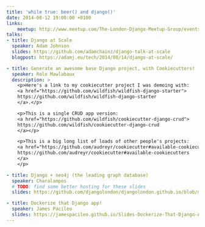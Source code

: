 ```yaml
---
title: 'while true: beer() and django()'
date: 2014-08-12 19:00:00 +0100
links:
    meetup: http://www.meetup.com/The-London-Django-Meetup-Group/events/196782422/
talks:
- title: Django at Scale
  speaker: Adam Johnson
  slides: https://github.com/adamchainz/django-talk-at-scale
  blogpost: https://adamj.eu/tech/2014/08/14/django-at-scale/

- title: Generate an awesome base Django project, with Cookiecutters!
  speaker: Rolo Mawlabaux
  description: >
    <p>Here's a link to my cookiecutter project I was demoing with:
    <a href="https://github.com/wildfish/wildfish-django-starter">
    https://github.com/wildfish/wildfish-django-starter
    </a>.</p>

    <p>This is a single CRUD app version:
    <a href="https://github.com/wildfish/cookiecutter-django-crud">
    https://github.com/wildfish/cookiecutter-django-crud
    </a></p>

    <p>This is a big long list of loads of other people's projects:
    <a href="https://github.com/audreyr/cookiecutter#available-cookiecutters">
    https://github.com/audreyr/cookiecutter#available-cookiecutters
    </a>
    </p>

- title: Django + neo4j (the leading graph database)
  speaker: Charalampos
  # TODO: find some better hosting for these slides
  slides: https://github.com/djangolondon/djangolondon.github.io/blob/master/meetups/Slides/2014-08-12/neo4j.md

- title: Dockerize that Django app!
  speaker: James Pacileo
  slides: https://jamespacileo.github.io/Slides-Dockerize-That-Django-App/
---
```

